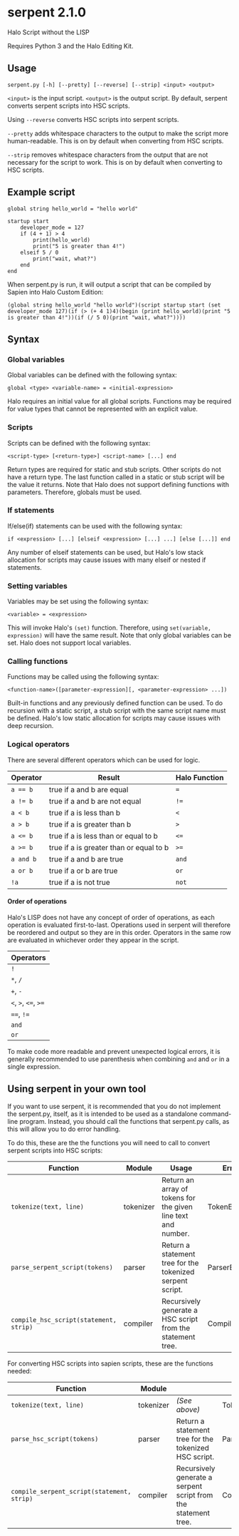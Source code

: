 # serpent 2.1.0
Halo Script without the LISP

Requires Python 3 and the Halo Editing Kit.

## Usage
`serpent.py [-h] [--pretty] [--reverse] [--strip] <input> <output>`

`<input>` is the input script. `<output>` is the output script. By default, serpent converts serpent
scripts into HSC scripts.

Using `--reverse` converts HSC scripts into serpent scripts.

`--pretty` adds whitespace characters to the output to make the script more human-readable. This is on by default when
converting from HSC scripts.

`--strip` removes whitespace characters from the output that are not necessary for the script to work. This is on by
default when converting to HSC scripts.

## Example script
```
global string hello_world = "hello world"

startup start
    developer_mode = 127
    if (4 + 1) > 4
        print(hello_world)
        print("5 is greater than 4!")
    elseif 5 / 0
        print("wait, what?")
    end
end
```
When serpent.py is run, it will output a script that can be compiled by Sapien into Halo Custom Edition:

```
(global string hello_world "hello world")(script startup start (set developer_mode 127)(if (> (+ 4 1)4)(begin (print hello_world)(print "5 is greater than 4!"))(if (/ 5 0)(print "wait, what?"))))
```

## Syntax

### Global variables
Global variables can be defined with the following syntax:

```
global <type> <variable-name> = <initial-expression>
```

Halo requires an initial value for all global scripts. Functions may be required for value types that cannot be
represented with an explicit value.

### Scripts
Scripts can be defined with the following syntax:

```
<script-type> [<return-type>] <script-name> [...] end
```

Return types are required for static and stub scripts. Other scripts do not have a return type. The last function
called in a static or stub script will be the value it returns. Note that Halo does not support defining functions with
parameters. Therefore, globals must be used.

### If statements
If/else(if) statements can be used with the following syntax:

```
if <expression> [...] [elseif <expression> [...] ...] [else [...]] end
```

Any number of elseif statements can be used, but Halo's low stack allocation for scripts may cause issues with many
elseif or nested if statements.

### Setting variables
Variables may be set using the following syntax:

```
<variable> = <expression>
```

This will invoke Halo's `(set)` function. Therefore, using `set(variable, expression)` will have the same result. Note
that only global variables can be set. Halo does not support local variables.

### Calling functions
Functions may be called using the following syntax:

```
<function-name>([parameter-expression][, <parameter-expression> ...])
```

Built-in functions and any previously defined function can be used. To do recursion with a static script, a stub script
with the same script name must be defined. Halo's low static allocation for scripts may cause issues with deep
recursion.

### Logical operators
There are several different operators which can be used for logic.

| Operator  | Result                                  | Halo Function |
| --------- | --------------------------------------- | ------------- |
| `a == b`  | true if a and b are equal               | `=`           |
| `a != b`  | true if a and b are not equal           | `!=`          |
| `a < b`   | true if a is less than b                | `<`           |
| `a > b`   | true if a is greater than b             | `>`           |
| `a <= b`  | true if a is less than or equal to b    | `<=`          |
| `a >= b`  | true if a is greater than or equal to b | `>=`          |
| `a and b` | true if a and b are true                | `and`         |
| `a or b`  | true if a or b are true                 | `or`          |
| `!a`      | true if a is not true                   | `not`         |

#### Order of operations
Halo's LISP does not have any concept of order of operations, as each operation is evaluated first-to-last. Operations
used in serpent will therefore be reordered and output so they are in this order. Operators in the same row are
evaluated in whichever order they appear in the script.

| Operators            |
| -------------------- |
| `!`                  |
| `*`, `/`             |
| `+`, `-`             |
| `<`, `>`, `<=`, `>=` |
| `==`, `!=`           |
| `and`                |
| `or`                 |

To make code more readable and prevent unexpected logical errors, it is generally recommended to use parenthesis when
combining `and` and `or` in a single expression.

## Using serpent in your own tool
If you want to use serpent, it is recommended that you do not implement the serpent.py, itself, as it is intended to be
used as a standalone command-line program. Instead, you should call the functions that serpent.py calls, as this will
allow you to do error handling.

To do this, these are the the functions you will need to call to convert serpent scripts into HSC scripts:

| Function                                   | Module       | Usage                                                          | Error         |
| ------------------------------------------ | ------------ | -------------------------------------------------------------- | ------------- |
| `tokenize(text, line)`                     | tokenizer    | Return an array of tokens for the given line text and number.  | TokenError    |
| `parse_serpent_script(tokens)`             | parser       | Return a statement tree for the tokenized serpent script.      | ParserError   |
| `compile_hsc_script(statement, strip)`     | compiler     | Recursively generate a HSC script from the statement tree.     | CompilerError |

For converting HSC scripts into sapien scripts, these are the functions needed:

| Function                                   | Module       |                                                                | Error         |
| ------------------------------------------ | ------------ | -------------------------------------------------------------- | ------------- |
| `tokenize(text, line)`                     | tokenizer    | *(See above)*                                                  | TokenError    |
| `parse_hsc_script(tokens)`                 | parser       | Return a statement tree for the tokenized HSC script.          | ParserError   |
| `compile_serpent_script(statement, strip)` | compiler     | Recursively generate a serpent script from the statement tree. | CompilerError |

